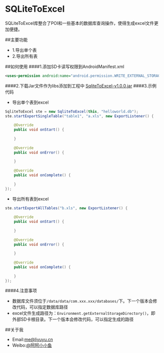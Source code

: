# SQLiteToExcel
SQLiteToExcel库整合了POI和一些基本的数据库查询操作，使得生成excel文件更加便捷。

##主要功能
* 1.导出单个表
* 2.导出所有表

##如何使用
####1.添加SD卡读写权限到AndroidManifest.xml
```xml
<uses-permission android:name="android.permission.WRITE_EXTERNAL_STORAGE" />
```
####2.下载Jar文件作为libs添加到工程中
[SqliteToExcel-v1.0.0.jar](https://github.com/li-yu/SQLiteToExcel/blob/master/SqliteToExcel-v1.0.0.jar?raw=true)
####3.示例代码
* 导出单个表到excel
```java
SqliteToExcel ste = new SqliteToExcel(this, "helloworld.db");
ste.startExportSingleTable("table1", "a.xls", new ExportListener() {
			
	@Override
	public void onStart() {
		
	}
			
	@Override
	public void onError() {
		
	}
			
	@Override
	public void onComplete() {
		
	}
});
```
* 导出所有表到excel
```java
ste.startExportAllTables("b.xls", new ExportListener() {
			
	@Override
	public void onStart() {
		
	}
			
	@Override
	public void onError() {
		
	}
			
	@Override
	public void onComplete() {
		
	}
});
```
####4.注意事项
* 数据库文件须位于```/data/data/com.xxx.xxx/databases/```下。下一个版本会修改代码，可以指定数据库路径
* excel文件生成路径为：```Environment.getExternalStorageDirectory()```，即外部SD卡根目录。下一个版本会修改代码，可以指定生成的路径

##关于我
* Email:[me@liyuyu.cn](mailto:me@liyuyu.cn)
* Weibo:[@呵呵小小鱼](http://weibo.com/u/1241167880)
